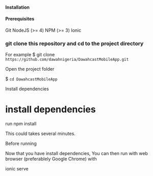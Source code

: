 #### Installation

#### Prerequisites

Git
NodeJS (>= 4)
NPM (>= 3)
Ionic



### git clone this repository and cd to the project directory

For example $ git clone `https://github.com/dawahnigeria/DawahcastMobileApp.git`

Open the project folder

$ `cd DawahcastMobileApp`

Install dependencies


# install dependencies
run npm install

This could takes several minutes.

Before running

Now that you have install dependencies, You can then run with web browser (preferablely Google Chrome) with

ionic serve
